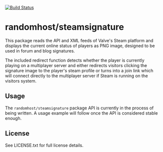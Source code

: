[![Build Status][0]][1]

randomhost/steamsignature
=========================

This package reads the API and XML feeds of Valve's Steam platform and displays
the current online status of players as PNG image, designed to be used in forum
and blog signatures.

The included redirect function detects whether the player is currently playing
on a multiplayer server and either redirects visitors clicking the signature
image to the player's steam profile or turns into a join link which will connect
directly to the multiplayer server if Steam is running on the visitors system.

Usage
-----

The `randomhost/steamsignature` package API is currently in the process of being
written. A usage example will follow once the API is considered stable enough.



License
-------

See LICENSE.txt for full license details.

[0]: https://travis-ci.org/randomhost/steamsignature.svg
[1]: https://travis-ci.org/randomhost/steamsignature
